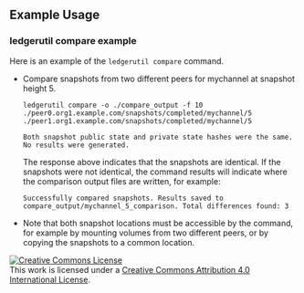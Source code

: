 ## Example Usage

### ledgerutil compare example

Here is an example of the `ledgerutil compare` command.

  * Compare snapshots from two different peers for mychannel at snapshot height 5.

    ```
    ledgerutil compare -o ./compare_output -f 10 ./peer0.org1.example.com/snapshots/completed/mychannel/5 ./peer1.org1.example.com/snapshots/completed/mychannel/5

    Both snapshot public state and private state hashes were the same. No results were generated.

    ```

    The response above indicates that the snapshots are identical. If the snapshots were not identical, the command results will indicate where the comparison output files are written, for example:

    ```
    Successfully compared snapshots. Results saved to compare_output/mychannel_5_comparison. Total differences found: 3
    ```

  * Note that both snapshot locations must be accessible by the command, for example by mounting volumes from two different peers, or by copying the snapshots to a common location.

<a rel="license" href="http://creativecommons.org/licenses/by/4.0/"><img alt="Creative Commons License" style="border-width:0" src="https://i.creativecommons.org/l/by/4.0/88x31.png" /></a><br />This work is licensed under a <a rel="license" href="http://creativecommons.org/licenses/by/4.0/">Creative Commons Attribution 4.0 International License</a>.
